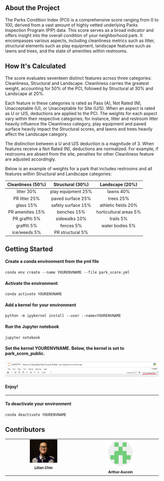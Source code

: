 ## About the Project
The Parks Condition Index (PCI) is a comprehensive score ranging from 0 to 100, derived from a vast amount of highly vetted underlying Parks Inspection Program (PIP) data. This score serves as a broad indicator and offers insight into the overall condition of your neighborhood park. It encompasses various aspects, including cleanliness metrics such as litter, structural elements such as play equipment, landscape features such as lawns and trees, and the state of amenities within restrooms.

## How It's Calculated
The score evaluates seventeen distinct features across three categories: Cleanliness, Structural and Landscape. Cleanliness carries the greatest weight, accounting for 50% of the PCI, followed by Structural at 30% and Landscape at 20%. 

Each feature in these categories is rated as Pass (A), Not Rated (N), Unacceptable (U), or Unacceptable for Site (U/S). When an aspect is rated as U or U/S, deductions are applied to the PCI.  The weights for each aspect vary within their respective categories; for instance, litter and restroom litter heavily influence the Cleanliness category, play equipment and paved surface heavily impact the Structural scores, and lawns and trees heavily affect the Landscape category. 

The distinction between a U and U/S deduction is a magnitude of 3. When features receive a Not Rated (N), deductions are normalized. For example, if restrooms are absent from the site, penalties for other Cleanliness feature are adjusted accordingly.  

Below is an example of weights for a park that includes restrooms and all features within Structural and Landscape categories:

<div align="center">
  
| Cleanliness (50%)    | Structural (30%) |  Landscape (20%)
| :--------: | :-------: | :--------: |
| litter 30%  | play equipment 25%    |  lawns 40% |
| PR litter 25% | paved surface 25%     | trees 25% |
| glass 15%    | safety surface 15%    |  athletic fields 20% |
| PR amenities 15% | benches 15% | horticultural areas 5% | 
| PR graffiti 5% | sidewalks 10% | trails 5% | 
| graffiti 5% | fences 5% | water bodies 5% | 
| ice/weeds 5% | PR structural 5% |    |

</div>



## Getting Started

#### Create a conda environment from the yml file

```
conda env create --name YOURENVNAME --file park_score.yml
```

#### Activate the environment
```
conda activate YOURENVNAME
```

#### Add a kernel for your environment
```
python -m ipykernel install --user --name=YOURENVNAME
```

#### Run the Jupyter notebook
```
jupyter notebook
```

#### Set the kernel YOURENVNAME. Below, the kernel is set to park_score_public.
![Select Kernel](media/SelectKernel.jpg)


#### Enjoy!

-----------------------------------------------------------

#### To deactivate your environment
```
conda deactivate YOURENVNAME
```

## Contributors
<table>
  <tbody>
    <td align="center" valign="top" width="14.28%"><a href="http://github.com/lilianchin6"><img src="media/LilianIcon.png" width="90px;"  alt="Lilian Chin"/><br /><sub><b>Lilian Chin</b></sub></a><br /></td>
    <td align="center" valign="top" width="14.28%"><a href="https://github.com/amaucoin"><img src="media/ArthurIcon.jpg" width="90px;" height="90px;" alt="Arthur Aucoin"/><br /><sub><b>Arthur Aucoin</b></sub></a><br /></td>
  </tbody>
</table>

